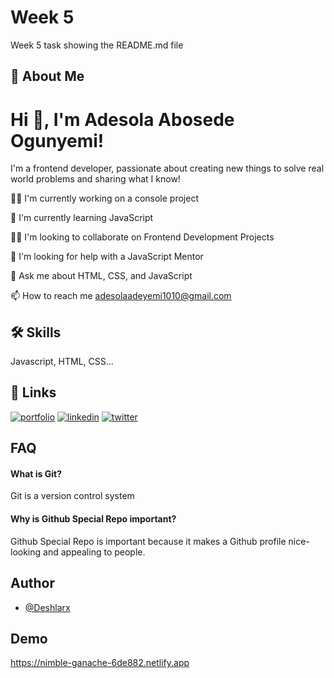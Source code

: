 # Week 5

Week 5 task showing the README.md file

## 🚀 About Me

# Hi 👋, I'm Adesola Abosede Ogunyemi!

I'm a frontend developer, passionate about creating new things to solve real world problems and sharing what I know!

👩‍💻 I'm currently working on a console project

🧠 I'm currently learning JavaScript

👯‍♀️ I'm looking to collaborate on Frontend Development Projects

🤔 I'm looking for help with a JavaScript Mentor

💬 Ask me about HTML, CSS, and JavaScript

📫 How to reach me adesolaadeyemi1010@gmail.com

## 🛠 Skills

Javascript, HTML, CSS...

## 🔗 Links

[![portfolio](https://img.shields.io/badge/my_portfolio-000?style=for-the-badge&logo=ko-fi&logoColor=white)](https://replit.com/@AdesolaOgunyemi/My-Portfolio#index.html)
[![linkedin](https://img.shields.io/badge/linkedin-0A66C2?style=for-the-badge&logo=linkedin&logoColor=white)](https://www.linkedin.com/in/adesola-ogunyemi-351879154)
[![twitter](https://img.shields.io/badge/twitter-1DA1F2?style=for-the-badge&logo=twitter&logoColor=white)](https://twitter.com/AdesolaOgunyemi?t=1_wgAOMYUT_f1dzfdjzg5w&s=03)

## FAQ

#### What is Git?

Git is a version control system

#### Why is Github Special Repo important?

Github Special Repo is important because it makes a Github profile nice-looking and appealing to people.

## Author

- [@Deshlarx](https://www.github.com/Deshlarx)

## Demo

https://nimble-ganache-6de882.netlify.app






















